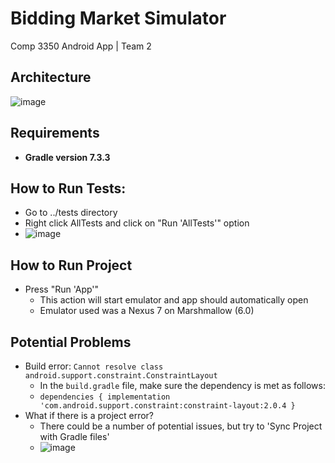 # Bidding Market Simulator
Comp 3350 Android App | Team 2

## Architecture

![image](https://user-images.githubusercontent.com/54965144/174135143-8b5d4798-4a37-46e2-80c7-78fe659305af.png)

## Requirements
* **Gradle version 7.3.3**

## How to Run Tests:

- Go to ../tests directory
- Right click AllTests and click on "Run 'AllTests'" option
- ![image](https://user-images.githubusercontent.com/54965144/173991106-a248b1aa-91f6-4f12-b60d-09938458ef2e.png)

## How to Run Project 

- Press "Run 'App'"
  - This action will start emulator and app should automatically open 
  - Emulator used was a Nexus 7 on Marshmallow (6.0)

## Potential Problems

- Build error: `Cannot resolve class android.support.constraint.ConstraintLayout`
  - In the `build.gradle` file, make sure the dependency is met as follows:
  - `dependencies { implementation 'com.android.support.constraint:constraint-layout:2.0.4 }`
- What if there is a project error?
  - There could be a number of potential issues, but try to 'Sync Project with Gradle files'
  - ![image](https://user-images.githubusercontent.com/54965144/173991853-26cb6447-e071-49ce-a86a-fcbd9059cf60.png)
